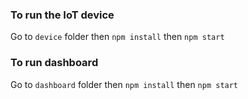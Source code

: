 
### To run the IoT device 
Go to `device` folder then `npm install` then `npm start`


### To run dashboard 
Go to `dashboard` folder then `npm install` then `npm start`